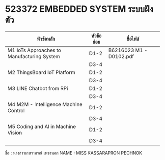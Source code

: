 # 523372 EMBEDDED SYSTEM ระบบฝังตัว
| หัวข้อหลัก | หัวข้อย่อย | ชื่อไฟล์ |
|----|----|----|
| M1 IoTs Approaches to Manufacturing System | D1-2 | B6216023 M1 - D0102.pdf |
|  | D3-4 |  |
| M2  ThingsBoard IoT Platform | D1-2 |  |
|  | D3-4 |  |
| M3 LINE Chatbot from RPi | D1-2 |  |
|  | D3-4 |  |
| M4 M2M - Intelligence Machine Control | D1-2 |  |
|  | D3-4 |  |
| M5 Coding and AI in Machine Vision | D1-2 |  |
|  | D3-4 |  |

ชื่อ   :  นางสาวเกษราภรณ์ เพชรนอก
NAME :  MISS KASSARAPRON PECHNOK
